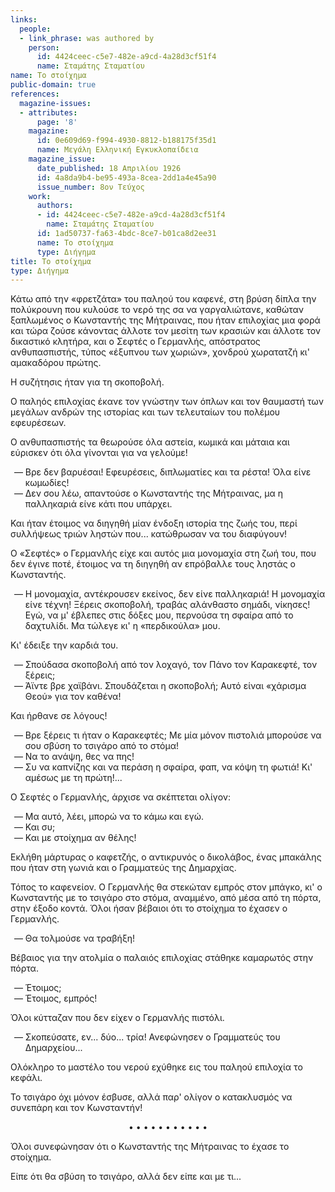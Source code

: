 ```yaml
---
links:
  people:
  - link_phrase: was authored by
    person:
      id: 4424ceec-c5e7-482e-a9cd-4a28d3cf51f4
      name: Σταμάτης Σταματίου
name: Το στοίχημα
public-domain: true
references:
  magazine-issues:
  - attributes:
      page: '8'
    magazine:
      id: 0e609d69-f994-4930-8812-b188175f35d1
      name: Μεγάλη Ελληνική Εγκυκλοπαίδεια
    magazine_issue:
      date_published: 18 Απριλίου 1926
      id: 4a8da9b4-be95-493a-8cea-2dd1a4e45a90
      issue_number: 8ον Τεύχος
    work:
      authors:
      - id: 4424ceec-c5e7-482e-a9cd-4a28d3cf51f4
        name: Σταμάτης Σταματίου
      id: 1ad50737-fa63-4bdc-8ce7-b01ca8d2ee31
      name: Το στοίχημα
      type: Διήγημα
title: Το στοίχημα
type: Διήγημα
---
```


<main class="content" itemprop="text">
<p>Κάτω από την «φρετζάτα» του παληού του καφενέ, στη βρύση δίπλα την πολύκρουνη που κυλούσε το νερό της σα να
γαργαλιώτανε, καθώταν ξαπλωμένος ο Κωνσταντής της Μήτραινας, που ήταν επιλοχίας μια φορά και τώρα ζούσε κάνοντας άλλοτε
τον μεσίτη των κρασιών και άλλοτε τον δικαστικό κλητήρα, και ο Σεφτές ο Γερμανλής, απόστρατος ανθυπασπιστής, τύπος
«έξυπνου των χωριών», χονδρού χωρατατζή κι' αμακαδόρου πρώτης.</p>

<p>Η συζήτησις ήταν για τη σκοποβολή.</p>

<p>Ο παληός επιλοχίας έκανε τον γνώστην των όπλων και τον θαυμαστή των μεγάλων ανδρών της ιστορίας και των τελευταίων του
πολέμου εφευρέσεων.</p>

<p>Ο ανθυπασπιστής τα θεωρούσε όλα αστεία, κωμικά και μάταια και εύρισκεν ότι όλα γίνονται για να γελούμε!</p>

<ol style="list-style-type: '&mdash; '">
  <li>Βρε δεν βαρυέσαι! Εφευρέσεις, διπλωματίες και τα ρέστα! Όλα είνε κωμωδίες!</li>
  <li>Δεν σου λέω, απαντούσε ο Κωνσταντής της Μήτραινας, μα η παλληκαριά είνε κάτι που υπάρχει.</li>
</ol>

<p>Και ήταν έτοιμος να διηγηθή μίαν ένδοξη ιστορία της ζωής του, περί συλλήψεως τριών ληστών που... κατώθρωσαν να του
διαφύγουν!</p>

<p>Ο «Σεφτές» ο Γερμανλής είχε και αυτός μια μονομαχία στη ζωή του, που δεν έγινε ποτέ, έτοιμος να τη διηγηθή αν επρόβαλλε
τους ληστάς ο Κωνσταντής.</p>

<ol style="list-style-type: '&mdash; '">
  <li>
    Η μονομαχία, αντέκρουσεν εκείνος, δεν είνε παλληκαριά! Η μονομαχία είνε τέχνη! Ξέρεις σκοποβολή, τραβάς αλάνθαστο
    σημάδι, νίκησες! Εγώ, να μ' έβλεπες στις δόξες μου, περνούσα τη σφαίρα από το δαχτυλίδι. Μα τώλεγε κι' η
    «περδικούλα» μου.
  </li>
</ol>

<p>Κι' έδειξε την καρδιά του.</p>

<ol style="list-style-type: '&mdash; '">
  <li>Σπούδασα σκοποβολή από τον λοχαγό, τον Πάνο τον Καρακεφτέ, τον ξέρεις;</li>
  <li>Άϊντε βρε χαϊβάνι. Σπουδάζεται η σκοποβολή; Αυτό είναι «χάρισμα Θεού» για τον καθένα!</li>
</ol>

<p>Και ήρθανε σε λόγους!</p>

<ol style="list-style-type: '&mdash; '">
  <li>Βρε ξέρεις τι ήταν ο Καρακεφτές; Με μία μόνον πιστολιά μπορούσε να σου σβύση το τσιγάρο από το στόμα!</li>
  <li>Να το ανάψη, θες να πης!</li>
  <li>Συ να καπνίζης και να περάση η σφαίρα, φαπ, να κόψη τη φωτιά! Κι' αμέσως με τη πρώτη!...</li>
</ol>

<p>Ο Σεφτές ο Γερμανλής, άρχισε να σκέπτεται ολίγον:</p>

<ol style="list-style-type: '&mdash; '">
  <li>Μα αυτό, λέει, μπορώ να το κάμω και εγώ.</li>
  <li>Και συ;</li>
  <li>Και με στοίχημα αν θέλης!</li>
</ol>

<p>Εκλήθη μάρτυρας ο καφετζής, ο αντικρυνός ο δικολάβος, ένας μπακάλης που ήταν στη γωνιά και ο Γραμματεύς της Δημαρχίας.</p>

<p>Τόπος το καφενείον. Ο Γερμανλής θα στεκώταν εμπρός στον μπάγκο, κι' ο Κωνσταντής με το τσιγάρο στο στόμα, αναμμένο, από
μέσα από τη πόρτα, στην έξοδο κοντά. Όλοι ήσαν βέβαιοι ότι το στοίχημα το έχασεν ο Γερμανλής.</p>

<ol style="list-style-type: '&mdash; '">
  <li>Θα τολμούσε να τραβήξη!</li>
</ol>

<p>Βέβαιος για την ατολμία ο παλαιός επιλοχίας στάθηκε καμαρωτός στην πόρτα.</p>

<ol style="list-style-type: '&mdash; '">
  <li>Έτοιμος;</li>
  <li>Έτοιμος, εμπρός!</li>
</ol>

<p>Όλοι κύτταζαν που δεν είχεν ο Γερμανλής πιστόλι.</p>

<ol style="list-style-type: '&mdash; '">
  <li>Σκοπεύσατε, εν... δύο... τρία! Ανεφώνησεν ο Γραμματεύς του Δημαρχείου...</li>
</ol>

<p>Ολόκληρο το μαστέλο του νερού εχύθηκε εις του παληού επιλοχία το κεφάλι.</p>

<p>Το τσιγάρο όχι μόνον έσβυσε, αλλά παρ' ολίγον ο κατακλυσμός να συνεπάρη και τον Κωνσταντήν!</p>

<div style="text-align: center; margin-bottom: 1em">• • • • • • • • • • •</div>

<p>Όλοι συνεφώνησαν ότι ο Κωνσταντής της Μήτραινας το έχασε το στοίχημα.</p>

<p>Είπε ότι θα σβύση το τσιγάρο, αλλά δεν είπε και με τι...</p>
</main>
